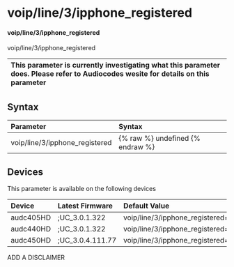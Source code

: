 ﻿---
description: voip/line/3/ipphone_registered
search: false
---

# voip/line/3/ipphone_registered

#### voip/line/3/ipphone_registered

voip/line/3/ipphone_registered


| This parameter is currently investigating what this parameter does. Please refer to Audiocodes wesite for details on this parameter | 
| :--- |

## Syntax
| Parameter | Syntax |
| :--- | :--- |
|voip/line/3/ipphone_registered | {% raw %} undefined {% endraw %}|

## Devices
This parameter is available on the following devices

| Device | Latest Firmware | Default Value |
|:---|:---|:---|
| audc405HD | ;UC_3.0.1.322 | voip/line/3/ipphone_registered=0 
| audc440HD | ;UC_3.0.1.322 | voip/line/3/ipphone_registered=0 
| audc450HD | ;UC_3.0.4.111.77 | voip/line/3/ipphone_registered=0 

ADD A DISCLAIMER
